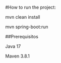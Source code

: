 #How to run the project:

mvn clean install

mvn spring-boot:run

##Prerequisitos

Java 17

Maven 3.8.1